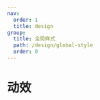 ```yaml
---
nav:
  order: 1
  title: design
group:
  title: 全局样式
  path: /design/global-style
  order: 0
---
```


# 动效
